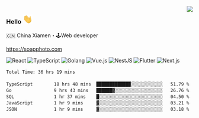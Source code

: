 <img align="right" src="https://github-readme-stats.vercel.app/api?username=yiiu&show_icons=false&bg_color=30,e96443,904e95&title_color=fff&text_color=fff" />

### Hello <img src="https://raw.githubusercontent.com/ABSphreak/ABSphreak/master/gifs/Hi.gif" width="26px" />
 
🇨🇳 China Xiamen・🕹Web developer

https://soapphoto.com

<p align="left"><img src="https://cdn.svgporn.com/logos/react.svg" alt="React" width="32" height="32"/> <img src="https://cdn.svgporn.com/logos/typescript-icon.svg" alt="TypeScript" width="32" height="32"/> <img src="https://cdn.svgporn.com/logos/gopher.svg" alt="Golang" width="32" height="32"/> <img src="https://cdn.svgporn.com/logos/vue.svg" alt="Vue.js" width="32" height="32"/> <img src="https://cdn.svgporn.com/logos/nestjs.svg" alt="NestJS" width="32" height="32"/> <img src="https://cdn.svgporn.com/logos/flutter.svg" alt="Flutter" width="32" height="32"/> <img src="https://cdn.svgporn.com/logos/nextjs-icon.svg" alt="Next.js" width="32" height="32"/></p>


<!--START_SECTION:waka-->

```txt
Total Time: 36 hrs 19 mins

TypeScript        18 hrs 48 mins  █████████████░░░░░░░░░░░░   51.79 %
Go                9 hrs 43 mins   ██████▓░░░░░░░░░░░░░░░░░░   26.76 %
SQL               1 hr 37 mins    █░░░░░░░░░░░░░░░░░░░░░░░░   04.50 %
JavaScript        1 hr 9 mins     ▓░░░░░░░░░░░░░░░░░░░░░░░░   03.21 %
JSON              1 hr 9 mins     ▓░░░░░░░░░░░░░░░░░░░░░░░░   03.18 %
```

<!--END_SECTION:waka-->
